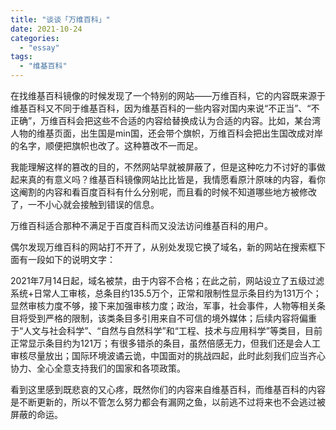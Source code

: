 ```yaml
---
title: "谈谈「万维百科」"
date: 2021-10-24
categories: 
  - "essay"
tags: 
  - "维基百科"
---
```


在找维基百科镜像的时候发现了一个特别的网站——万维百科，它的内容既来源于维基百科又不同于维基百科，因为维基百科的一些内容对国内来说“不正当”、“不正确”，万维百科会把这些不合适的内容给替换成认为合适的内容。比如，某台湾人物的维基页面，出生国是min国，还会带个旗帜，万维百科会把出生国改成对岸的名字，顺便把旗帜也改了。这种篡改不一而足。

我能理解这样的篡改的目的，不然网站早就被屏蔽了，但是这种吃力不讨好的事做起来真的有意义吗？维基百科镜像网站比比皆是，我情愿看原汁原味的内容，看你这阉割的内容和看百度百科有什么分别呢，而且看的时候不知道哪些地方被修改了，一不小心就会接触到错误的信息。

万维百科适合那种不满足于百度百科而又没法访问维基百科的用户。

偶尔发现万维百科的网站打不开了，从别处发现它换了域名，新的网站在搜索框下面有一段如下的说明文字：

2021年7月14日起，域名被禁，由于内容不合格；在此之前，网站设立了五级过滤系统+日常人工审核，总条目约135.5万个，正常和限制性显示条目约为131万个；显然审核力度不够，接下来加强审核力度；政治，军事，社会事件，人物等相关条目将受到严格的限制，该类条目多引用来自不可信的境外媒体；后续内容将偏重于“人文与社会科学”、“自然与自然科学”和“工程、技术与应用科学”等类目，目前正常显示条目约为121万；有很多错杀的条目，虽然倍感无力，但我们还是会人工审核尽量放出；国际环境波谲云诡，中国面对的挑战四起，此时此刻我们应当齐心协力、全心全意支持我们的国家和各项政策。

看到这里感到既悲哀的又心疼，既然你们的内容来自维基百科，而维基百科的内容是不断更新的，所以不管怎么努力都会有漏网之鱼，以前逃不过将来也不会逃过被屏蔽的命运。
